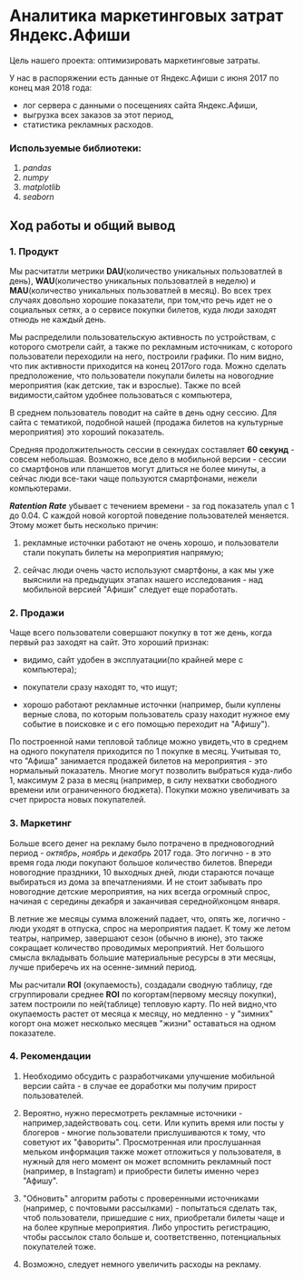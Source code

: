 # Аналитика маркетинговых затрат Яндекс.Афиши

Цель нашего проекта: оптимизировать маркетинговые затраты.

У нас в распоряжении есть данные от Яндекс.Афиши с июня 2017 по конец мая 2018 года:

*    лог сервера с данными о посещениях сайта Яндекс.Афиши,
*    выгрузка всех заказов за этот период,
*    статистика рекламных расходов.

### Используемые библиотеки:

1. *pandas*
2. *numpy*
3. *matplotlib*
4. *seaborn*

## Ход работы и общий вывод

### 1. Продукт

Мы расчитатли метрики **DAU**(количество уникальных пользоватлей в день), **WAU**(количество уникальных пользоватлей в неделю) и **MAU**(количество уникальных пользоватлей в месяц). Во всех трех случаях довольно хорошие показатели, при том,что речь идет не о социальных сетях, а о сервисе покупки билетов, куда люди заходят отнюдь не каждый день.

Мы распределили пользовательскую активность по устройствам, с которого смотрели сайт, а также по рекламным источникам, с которого пользователи переходили на него, построили графики. По ним видно, что пик активности приходится на конец 2017ого года. Можно сделать предположение, что пользователи покупали билеты на новогодние мероприятия (как детские, так и взрослые). Также по всей видимости,сайтом удобнее пользоваться с компьютера,

В среднем пользователь поводит на сайте в день одну сессию. Для сайта с тематикой, подобной нашей (продажа билетов на культурные мероприятия) это хороший показатель.

Средняя продолжительность сессии в секнудах составляет **60 секунд** - совсем небольшая. Возможно, все дело в мобильной версии - сессии со смартфонов или планшетов могут длиться не более минуты, а сейчас люди все-таки чаще пользуются смартфонами, нежели компьютерами.

***Ratention Rate*** убывает с течением времени - за год показатель упал с 1 до 0.04. С каждой новой когортой поведение пользователей меняется. Этому может быть несколько причин:

1. рекламные источнки работают не очень хорошо, и пользователи стали покупать билеты на мероприятия напрямую;

2. сейчас люди очень часто используют смартфоны, а как мы уже выяснили на предыдущих этапах нашего исследования - над мобильной версией "Афиши" следует еще поработать.

### 2. Продажи

Чаще всего пользователи совершают покупку в тот же день, когда первый раз заходят на сайт. Это хороший признак:

* видимо, сайт удобен в эксплуатации(по крайней мере с компьютера);

* покупатели сразу находят то, что ищут;

* хорошо работают рекламные источнки (например, были куплены верные слова, по которым пользователь сразу находит нужное ему событие в поисковке и с его помощью переходит на "Афишу").

По построенной нами тепловой таблице можно увидеть,что в среднем на одного покупателя приходится по 1 покупке в месяц. Учитывая то, что "Афиша" занимается продажей билетов на мероприятия - это нормальный показатель. Многие могут позволить выбраться куда-либо 1, максимум  2 раза в месяц (например, в силу нехватки свободного времени или ограниченного бюджета). Покупки можно увеличивать за счет прироста новых покупателей. 

### 3. Маркетинг

Больше всего денег на рекламу было потрачено в предновогодний период - *октябрь*, *ноябрь* и *декабрь* 2017 года. Это логично - в это время года люди покупают большое количество билетов. Впереди новогодние праздники, 10 выходных дней, люди стараются почаще выбираться из дома за впечатлениями. И не стоит забывать про новогодние детские мероприятия, на них всегда огромный спрос, начиная с середины декабря и заканчивая середной\концом января.

В летние же месяцы сумма вложений падает, что, опять же, логично - люди уходят в отпуска, спрос на мероприятия падает. К тому же летом театры, например, завершают сезон (обычно в июне), это также сокращает количество проводимых мероприятий. Нет большого смысла вкладывать большие материальные ресурсы в эти месяцы, лучше приберечь их на осенне-зимний период.

Мы расчитали **ROI** (окупаемость), создадали сводную таблицу, где сгруппировали среднее **ROI** по когортам(первому месяцу покупки), затем построили по ней(таблице) тепловую карту. По ней видно,что окупаемость растет от месяца к месяцу, но медленно - у "зимних" когорт она может несколько месяцев "жизни"  оставаться на одном показателе. 

### 4. Рекомендации

1. Необходимо обсудить с разработчиками улучшение мобильной версии сайта - в случае ее доработки мы получим прирост пользователей.

2. Вероятно, нужно пересмотреть рекламные источники - например,задействовать соц. сети. Или купить время или посты у блогеров - многие пользователи прислушиваются к тому, что советуют их "фавориты". Просмотренная или прослушанная мельком информация также может отложиться у пользователя, в нужный для него момент он может вспомнить рекламный пост (например, в Instagram) и приобрести билеты именно через "Афишу".


3. "Обновить" алгоритм работы с проверенными источниками (например, с почтовыми рассылками) - попытаться сделать так, чтоб пользователи, пришедшие с них, приобретали билеты чаще и на более крупные мероприятия. Либо упростить регистрацию, чтобы рассылок стало больше и, соответственно, потенциальных покупателей тоже. 

4. Возможно, следует немного увеличить расходы на рекламу.
